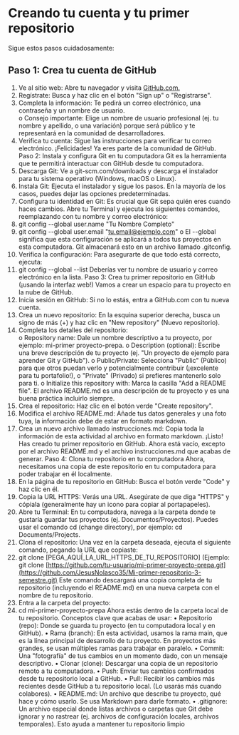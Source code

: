 # Creando tu cuenta y tu primer repositorio 
Sigue estos pasos cuidadosamente: 
## Paso 1: **Crea tu cuenta de GitHub**
1. Ve al sitio web: Abre tu navegador y visita [GitHub.com.](https://github.com)  
2. Regístrate: Busca y haz clic en el botón "Sign up" o "Registrarse". 
3. Completa la información: Te pedirá un correo electrónico, una contraseña y un nombre de usuario.  
o Consejo importante: Elige un nombre de usuario profesional (ej. tu nombre y apellido, o 
una variación) porque será público y te representará en la comunidad de desarrolladores. 
4. Verifica tu cuenta: Sigue las instrucciones para verificar tu correo electrónico. 
¡Felicidades! Ya eres parte de la comunidad de GitHub. 
Paso 2: Instala y configura Git en tu computadora 
Git es la herramienta que te permitirá interactuar con GitHub desde tu computadora. 
1. Descarga Git: Ve a git-scm.com/downloads y descarga el instalador para tu sistema operativo 
(Windows, macOS o Linux). 
2. Instala Git: Ejecuta el instalador y sigue los pasos. En la mayoría de los casos, puedes dejar las 
opciones predeterminadas. 
3. Configura tu identidad en Git: Es crucial que Git sepa quién eres cuando haces cambios. Abre tu 
Terminal  y ejecuta los siguientes comandos, reemplazando con tu nombre y correo electrónico:  
4. git config --global user.name "Tu Nombre Completo" 
5. git config --global user.email "tu.email@ejemplo.com" 
o El --global significa que esta configuración se aplicará a todos tus proyectos en esta 
computadora. Git almacenará esto en un archivo llamado .gitconfig. 
6. Verifica la configuración: Para asegurarte de que todo está correcto, ejecuta:  
7. git config --global --list 
Deberías ver tu nombre de usuario y correo electrónico en la lista. 
Paso 3: Crea tu primer repositorio en GitHub (¡usando la interfaz web!) 
Vamos a crear un espacio para tu proyecto en la nube de GitHub. 
1. Inicia sesión en GitHub: Si no lo estás, entra a GitHub.com con tu nueva cuenta. 
2. Crea un nuevo repositorio: En la esquina superior derecha, busca un signo de más (+) y haz clic en 
"New repository" (Nuevo repositorio). 
3. Completa los detalles del repositorio:  
o Repository name: Dale un nombre descriptivo a tu proyecto, por ejemplo: mi-primer
proyecto-prepa. 
o Description (optional): Escribe una breve descripción de tu proyecto (ej. "Un proyecto de 
ejemplo para aprender Git y GitHub"). 
o Public/Private: Selecciona "Public" (Público) para que otros puedan verlo y 
potencialmente contribuir (¡excelente para tu portafolio!), o "Private" (Privado) si prefieres 
mantenerlo solo para ti. 
o Initialize this repository with: Marca la casilla "Add a README file". El archivo 
README.md es una descripción de tu proyecto y es una buena práctica incluirlo siempre. 
4. Crea el repositorio: Haz clic en el botón verde "Create repository". 
5. Modifica el archivo README.md: Añade tus datos generales y una foto tuya, la información debe 
de estar en formato markdown. 
6. Crea un nuevo archivo llamado instrucciones.md: Copia toda la información de esta actividad al 
archivo en formato markdown. 
¡Listo! Has creado tu primer repositorio en GitHub. Ahora está vacío, excepto por el archivo README.md y 
el archivo instrucciones.md que acabas de generar. 
Paso 4: Clona tu repositorio en tu computadora 
Ahora, necesitamos una copia de este repositorio en tu computadora para poder trabajar en él localmente. 
1. En la página de tu repositorio en GitHub: Busca el botón verde "Code" y haz clic en él. 
2. Copia la URL HTTPS: Verás una URL. Asegúrate de que diga "HTTPS" y cópiala (generalmente 
hay un icono para copiar al portapapeles). 
3. Abre tu Terminal: En tu computadora, navega a la carpeta donde te gustaría guardar tus proyectos 
(ej. Documentos/Proyectos). Puedes usar el comando cd (change directory), por ejemplo: cd 
Documents/Projects. 
4. Clona el repositorio: Una vez en la carpeta deseada, ejecuta el siguiente comando, pegando la URL 
que copiaste:  
5. git clone [PEGA_AQUÍ_LA_URL_HTTPS_DE_TU_REPOSITORIO] 
(Ejemplo: git clone [https://github.com/tu-usuario/mi-primer-proyecto-prepa.git](https://github.com/JesusNolasco35/Mi-primer-repositorio-3-semestre.git) Este comando 
descargará una copia completa de tu repositorio (incluyendo el README.md) en una nueva carpeta 
con el nombre de tu repositorio. 
6. Entra a la carpeta del proyecto:  
7. cd mi-primer-proyecto-prepa 
Ahora estás dentro de la carpeta local de tu repositorio. 
Conceptos clave que acabas de usar: 
• Repositorio (repo): Donde se guarda tu proyecto (en tu computadora local y en GitHub). 
• Rama (branch): En esta actividad, usamos la rama main, que es la línea principal de desarrollo de tu 
proyecto. En proyectos más grandes, se usan múltiples ramas para trabajar en paralelo. 
• Commit: Una "fotografía" de tus cambios en un momento dado, con un mensaje descriptivo. 
• Clonar (clone): Descargar una copia de un repositorio remoto a tu computadora. 
• Push: Enviar tus cambios confirmados desde tu repositorio local a GitHub. 
• Pull: Recibir los cambios más recientes desde GitHub a tu repositorio local. (Lo usarás más cuando 
colabores). 
• README.md: Un archivo que describe tu proyecto, qué hace y cómo usarlo. Se usa Markdown 
para darle formato. 
• .gitignore: Un archivo especial donde listas archivos o carpetas que Git debe ignorar y no rastrear 
(ej. archivos de configuración locales, archivos temporales). Esto ayuda a mantener tu repositorio 
limpio
